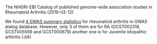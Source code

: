 The NHGRI-EBI Catalog of published genome-wide association studies in Rheumatoid Arthritis (2019-02-12)

We found [4 GWAS summary statistics](https://www.ebi.ac.uk/gwas/downloads/summary-statistics) for rheumatoid arthritis in GWAS atalog database. However, only 3 of them are for RA (GCST002318, GCST005569 and GCST000679) another one is for Juvenile idiopathic arthritis (JIA)
